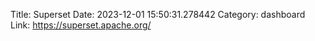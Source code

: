 Title: Superset
Date: 2023-12-01 15:50:31.278442
Category: dashboard
Link: https://superset.apache.org/
